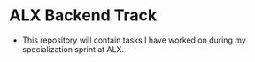 # ALX Backend Track
- This repository will contain tasks I have worked on during my specialization sprint at ALX.
